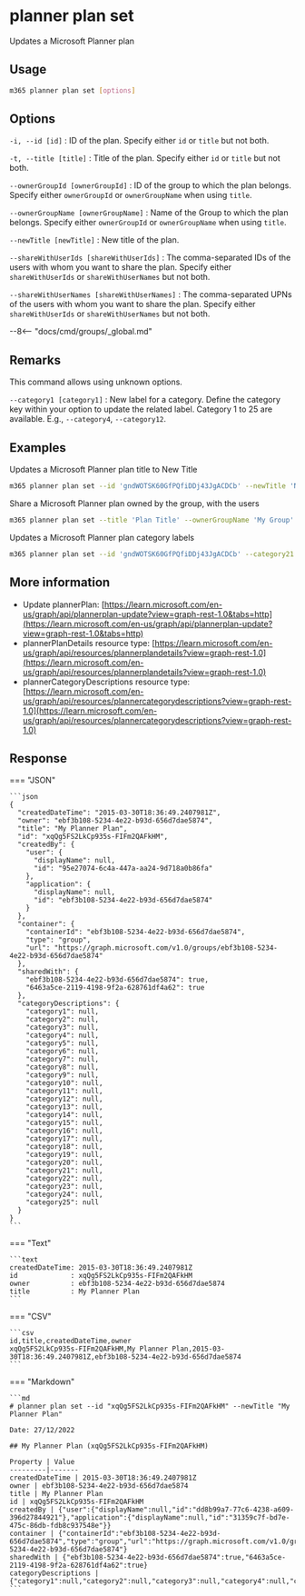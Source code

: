 # planner plan set

Updates a Microsoft Planner plan

## Usage

```sh
m365 planner plan set [options]
```

## Options

`-i, --id [id]`
: ID of the plan. Specify either `id` or `title` but not both.

`-t, --title [title]`
: Title of the plan. Specify either `id` or `title` but not both.

`--ownerGroupId [ownerGroupId]`
: ID of the group to which the plan belongs. Specify either `ownerGroupId` or `ownerGroupName` when using `title`.

`--ownerGroupName [ownerGroupName]`
: Name of the Group to which the plan belongs. Specify either `ownerGroupId` or `ownerGroupName` when using `title`.

`--newTitle [newTitle]`
: New title of the plan.

`--shareWithUserIds [shareWithUserIds]`
: The comma-separated IDs of the users with whom you want to share the plan. Specify either `shareWithUserIds` or `shareWithUserNames` but not both.

`--shareWithUserNames [shareWithUserNames]`
: The comma-separated UPNs of the users with whom you want to share the plan. Specify either `shareWithUserIds` or `shareWithUserNames` but not both.

--8<-- "docs/cmd/groups/_global.md"

## Remarks

This command allows using unknown options. 

`--category1 [category1]`
: New label for a category. Define the category key within your option to update the related label. Category 1 to 25 are available. E.g., `--category4`, `--category12`.

## Examples

Updates a Microsoft Planner plan title to New Title

```sh
m365 planner plan set --id 'gndWOTSK60GfPQfiDDj43JgACDCb' --newTitle 'New Title'
```

Share a Microsoft Planner plan owned by the group, with the users

```sh
m365 planner plan set --title 'Plan Title' --ownerGroupName 'My Group' --shareWithUserNames 'user1@contoso.com,user2@contoso.com'
```

Updates a Microsoft Planner plan category labels

```sh
m365 planner plan set --id 'gndWOTSK60GfPQfiDDj43JgACDCb' --category21 'ToDo' --category25 'Urgent'
```

## More information

- Update plannerPlan: [https://learn.microsoft.com/en-us/graph/api/plannerplan-update?view=graph-rest-1.0&tabs=http](https://learn.microsoft.com/en-us/graph/api/plannerplan-update?view=graph-rest-1.0&tabs=http)
- plannerPlanDetails resource type: [https://learn.microsoft.com/en-us/graph/api/resources/plannerplandetails?view=graph-rest-1.0](https://learn.microsoft.com/en-us/graph/api/resources/plannerplandetails?view=graph-rest-1.0)
- plannerCategoryDescriptions resource type: [https://learn.microsoft.com/en-us/graph/api/resources/plannercategorydescriptions?view=graph-rest-1.0](https://learn.microsoft.com/en-us/graph/api/resources/plannercategorydescriptions?view=graph-rest-1.0)


## Response

=== "JSON"

    ```json
    {
      "createdDateTime": "2015-03-30T18:36:49.2407981Z",
      "owner": "ebf3b108-5234-4e22-b93d-656d7dae5874",
      "title": "My Planner Plan",
      "id": "xqQg5FS2LkCp935s-FIFm2QAFkHM",
      "createdBy": {
        "user": {
          "displayName": null,
          "id": "95e27074-6c4a-447a-aa24-9d718a0b86fa"
        },
        "application": {
          "displayName": null,
          "id": "ebf3b108-5234-4e22-b93d-656d7dae5874"
        }
      },
      "container": {
        "containerId": "ebf3b108-5234-4e22-b93d-656d7dae5874",
        "type": "group",
        "url": "https://graph.microsoft.com/v1.0/groups/ebf3b108-5234-4e22-b93d-656d7dae5874"
      },
      "sharedWith": {
        "ebf3b108-5234-4e22-b93d-656d7dae5874": true,
        "6463a5ce-2119-4198-9f2a-628761df4a62": true
      },
      "categoryDescriptions": {
        "category1": null,
        "category2": null,
        "category3": null,
        "category4": null,
        "category5": null,
        "category6": null,
        "category7": null,
        "category8": null,
        "category9": null,
        "category10": null,
        "category11": null,
        "category12": null,
        "category13": null,
        "category14": null,
        "category15": null,
        "category16": null,
        "category17": null,
        "category18": null,
        "category19": null,
        "category20": null,
        "category21": null,
        "category22": null,
        "category23": null,
        "category24": null,
        "category25": null
      }
    }
    ```

=== "Text"

    ```text
    createdDateTime: 2015-03-30T18:36:49.2407981Z
    id             : xqQg5FS2LkCp935s-FIFm2QAFkHM
    owner          : ebf3b108-5234-4e22-b93d-656d7dae5874
    title          : My Planner Plan
    ```

=== "CSV"

    ```csv
    id,title,createdDateTime,owner
    xqQg5FS2LkCp935s-FIFm2QAFkHM,My Planner Plan,2015-03-30T18:36:49.2407981Z,ebf3b108-5234-4e22-b93d-656d7dae5874
    ```

=== "Markdown"

    ```md
    # planner plan set --id "xqQg5FS2LkCp935s-FIFm2QAFkHM" --newTitle "My Planner Plan"

    Date: 27/12/2022

    ## My Planner Plan (xqQg5FS2LkCp935s-FIFm2QAFkHM)

    Property | Value
    ---------|-------
    createdDateTime | 2015-03-30T18:36:49.2407981Z
    owner | ebf3b108-5234-4e22-b93d-656d7dae5874
    title | My Planner Plan
    id | xqQg5FS2LkCp935s-FIFm2QAFkHM
    createdBy | {"user":{"displayName":null,"id":"dd8b99a7-77c6-4238-a609-396d27844921"},"application":{"displayName":null,"id":"31359c7f-bd7e-475c-86db-fdb8c937548e"}}
    container | {"containerId":"ebf3b108-5234-4e22-b93d-656d7dae5874","type":"group","url":"https://graph.microsoft.com/v1.0/groups/ebf3b108-5234-4e22-b93d-656d7dae5874"}
    sharedWith | {"ebf3b108-5234-4e22-b93d-656d7dae5874":true,"6463a5ce-2119-4198-9f2a-628761df4a62":true}
    categoryDescriptions | {"category1":null,"category2":null,"category3":null,"category4":null,"category5":null,"category6":null,"category7":null,"category8":null,"category9":null,"category10":null,"category11":null,"category12":null,"category13":null,"category14":null,"category15":null,"category16":null,"category17":null,"category18":null,"category19":null,"category20":null,"category21":null,"category22":null,"category23":null,"category24":null,"category25":null}
    ```
